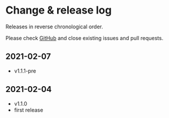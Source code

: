 # Change & release log

Releases in reverse chronological order.

Please check
[GitHub](https://github.com/micro-os-plus/platform-stm32f4discovery-xpack/issues/)
and close existing issues and pull requests.

## 2021-02-07

- v1.1.1-pre

## 2021-02-04

- v1.1.0
- first release
